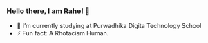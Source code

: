 ### Hello there, I am Rahe! 👋

- 🔭 I’m currently studying at Purwadhika Digita Technology School
- ⚡ Fun fact: A Rhotacism Human.

